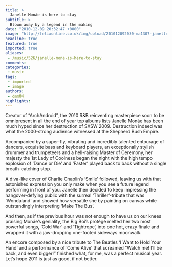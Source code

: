 ```yaml
---
title: >
  Janelle Monáe is here to stay
subtitle: >
  Blown away by a legend in the making
date: "2010-12-09 20:32:47 +0000"
image: "http://felixonline.co.uk/img/upload/201012092030-ma1307-janelle.jpg"
headline: true
featured: true
imported: true
aliases:
 - /music/526/janelle-mone-is-here-to-stay
comments:
categories:
 - music
tags:
 - imported
 - image
authors:
 - dmm04
highlights:
---
```


Creator of “ArchAndroid”, the 2010 R&B reinventing masterpiece soon to be omnipresent in all the end of year top albums lists Janelle Monáe has been much hyped since her destruction of SXSW 2009. Destruction indeed was what the 2000-strong audience witnessed at the Shepherd Bush Empire.

Accompanied by a super-fly, vibrating and incredibly talented entourage of dancers, exquisite bass and keyboard players, an exceptionally stylish drummer and trumpeteers and a hell-raising Master of Ceremony, her majesty the 1st Lady of Coolness began the night with the high tempo explosion of ‘Dance or Die’ and ‘Faster’ played back to back without a single breath-catching stop.

A diva-like cover of Charlie Chaplin’s ‘Smile’ followed, leaving us with that astonished expression you only make when you see a future legend performing in front of you. Janelle then decided to keep impressing the hangover-defying public with the surreal ‘Thriller’-tribute that was ‘Wondaland’ and showed how versatile she by painting on canvas while outstandingly interpreting ‘Make The Bus’.

And then, as if the previous hour was not enough to have us on our knees praising Monáe’s geniality, the Big Boi’s protégé melted her two most powerful songs, ‘Cold War’ and ‘Tightrope’, into one hot, crazy finale and wrapped it with a jaw-dropping one-footed sideways moonwalk.

An encore composed by a nice tribute to The Beatles ‘I Want to Hold Your Hand’ and a performance of ’Come Alive’ that screamed “Watch me! I’ll be back, and even bigger!” finished what, for me, was a perfect musical year. Let’s hope 2011 is just as good, if not better.
